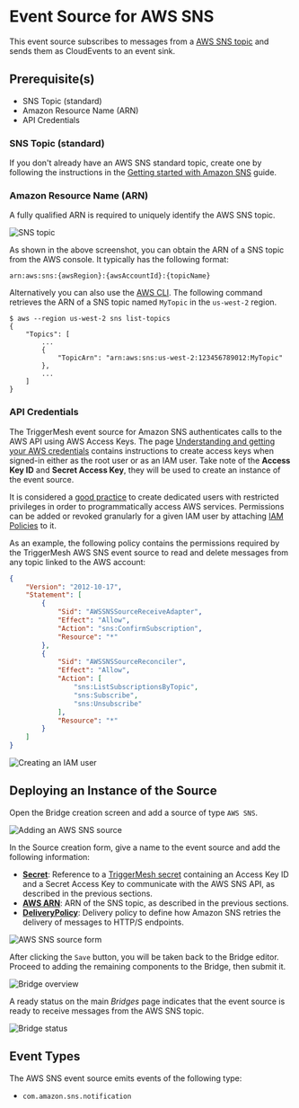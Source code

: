 # Event Source for AWS SNS

This event source subscribes to messages from a [AWS SNS topic][sns-docs] and sends them as CloudEvents to an event
sink.

## Prerequisite(s)

- SNS Topic (standard)
- Amazon Resource Name (ARN)
- API Credentials

### SNS Topic (standard)

If you don't already have an AWS SNS standard topic, create one by following the instructions in the [Getting started
with Amazon SNS][sns-getting-started] guide.

### Amazon Resource Name (ARN)

A fully qualified ARN is required to uniquely identify the AWS SNS topic.

![SNS topic](../images/awssns-source/sns-topic.png)

As shown in the above screenshot, you can obtain the ARN of a SNS topic from the AWS console. It typically has the
following format:

```
arn:aws:sns:{awsRegion}:{awsAccountId}:{topicName}
```

Alternatively you can also use the [AWS CLI][aws-cli]. The following command retrieves the ARN of a SNS topic named
`MyTopic` in the `us-west-2` region.

```console
$ aws --region us-west-2 sns list-topics
{
    "Topics": [
        ...
        {
            "TopicArn": "arn:aws:sns:us-west-2:123456789012:MyTopic"
        },
        ...
    ]
}
```

### API Credentials

The TriggerMesh event source for Amazon SNS authenticates calls to the AWS API using AWS Access Keys. The page
[Understanding and getting your AWS credentials][accesskey] contains instructions to create access keys when signed-in
either as the root user or as an IAM user. Take note of the **Access Key ID** and **Secret Access Key**, they will be
used to create an instance of the event source.

It is considered a [good practice][iam-bestpractices] to create dedicated users with restricted privileges in order to
programmatically access AWS services. Permissions can be added or revoked granularly for a given IAM user by attaching
[IAM Policies][iam-policies] to it.

As an example, the following policy contains the permissions required by the TriggerMesh AWS SNS event source to read
and delete messages from any topic linked to the AWS account:

```json
{
    "Version": "2012-10-17",
    "Statement": [
        {
            "Sid": "AWSSNSSourceReceiveAdapter",
            "Effect": "Allow",
            "Action": "sns:ConfirmSubscription",
            "Resource": "*"
        },
        {
            "Sid": "AWSSNSSourceReconciler",
            "Effect": "Allow",
            "Action": [
                "sns:ListSubscriptionsByTopic",
                "sns:Subscribe",
                "sns:Unsubscribe"
            ],
            "Resource": "*"
        }
    ]
}
```

![Creating an IAM user](../images/awssns-source/sns-user-policy.png)

## Deploying an Instance of the Source

Open the Bridge creation screen and add a source of type `AWS SNS`.

![Adding an AWS SNS source](../images/awssns-source/bridge-form-sns-source.png)

In the Source creation form, give a name to the event source and add the following information:

* [**Secret**][accesskey]: Reference to a [TriggerMesh secret][tm-secret] containing an Access Key ID and a Secret
  Access Key to communicate with the AWS SNS API, as described in the previous sections.
* [**AWS ARN**][arn]: ARN of the SNS topic, as described in the previous sections.
* [**DeliveryPolicy**][sns-delivery-policy]: Delivery policy to define how Amazon SNS retries the delivery of messages
  to HTTP/S endpoints.

![AWS SNS source form](../images/awssns-source/bridge-form-sns-source-form.png)

After clicking the `Save` button, you will be taken back to the Bridge editor. Proceed to adding the remaining
components to the Bridge, then submit it.

![Bridge overview](../images/awssns-source/bridge-form-target.png)

A ready status on the main _Bridges_ page indicates that the event source is ready to receive messages from the AWS SNS
topic.

![Bridge status](../images/awssns-source/bridge-deployed.png)

## Event Types

The AWS SNS event source emits events of the following type:

* `com.amazon.sns.notification`

[sns-docs]: https://docs.aws.amazon.com/sns/latest/dg/welcome.html
[sns-getting-started]: https://docs.aws.amazon.com/sns/latest/dg/sns-getting-started.html
[sns-delivery-policy]: https://docs.aws.amazon.com/sns/latest/dg/sns-message-delivery-retries.html#creating-delivery-policy
[aws-cli]: https://aws.amazon.com/cli/
[accesskey]: https://docs.aws.amazon.com/general/latest/gr/aws-sec-cred-types.html#access-keys-and-secret-access-keys
[iam-bestpractices]: https://docs.aws.amazon.com/general/latest/gr/aws-access-keys-best-practices.html#iam-user-access-keys
[iam-policies]: https://docs.aws.amazon.com/IAM/latest/UserGuide/access_policies.html
[arn]: https://docs.aws.amazon.com/service-authorization/latest/reference/list_amazonsns.html#amazonsns-resources-for-iam-policies
[tm-secret]: ../guides/secrets.md
